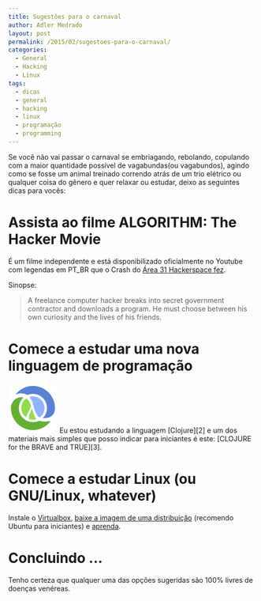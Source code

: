 ```yaml
---
title: Sugestões para o carnaval
author: Adler Medrado
layout: post
permalink: /2015/02/sugestoes-para-o-carnaval/
categories:
  - General
  - Hacking
  - Linux
tags:
  - dicas
  - general
  - hacking
  - linux
  - programação
  - programming
---
```

Se você não vai passar o carnaval se embriagando, rebolando, copulando com a
maior quantidade possível de vagabundas(ou vagabundos), agindo como se fosse um
animal treinado correndo atrás de um trio elétrico ou qualquer coisa do gênero e
quer relaxar ou estudar, deixo as seguintes dicas para vocês:

<!--more-->

# Assista ao filme ALGORITHM: The Hacker Movie

É um filme independente e está disponibilizado oficialmente no Youtube com
legendas em PT_BR que o Crash do [Área 31 Hackerspace fez][1].

Sinopse:

> A freelance computer hacker breaks into secret government contractor and
downloads a program. He must choose between his own curiosity and the lives of
his friends.

# Comece a estudar uma nova linguagem de programação

<img src="/media/uploads/2015/02/clojure-icon.gif" alt="Clojure Logo" />  
Eu estou estudando a linguagem [Clojure][2] e um dos materiais mais simples que
posso indicar para iniciantes é este: [CLOJURE for the BRAVE and TRUE][3].

# Comece a estudar Linux (ou GNU/Linux, whatever)

Instale o [Virtualbox][4], [baixe a imagem de uma distribuição][5]
(recomendo Ubuntu para iniciantes) e [aprenda][6].

# Concluindo ...

Tenho certeza que qualquer uma das opções sugeridas são 100% livres de doenças venéreas.

[1]: http://www.area31.net.br
[2]: http://clojure.org/
[3]: http://www.braveclojure.com/
[4]: https://www.virtualbox.org/
[5]: http://www.ubuntu.com/download/desktop/
[6]: http://www.linux.com/learn/tutorials
